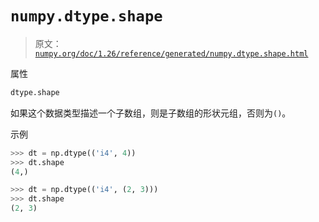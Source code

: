 # `numpy.dtype.shape`

> 原文：[`numpy.org/doc/1.26/reference/generated/numpy.dtype.shape.html`](https://numpy.org/doc/1.26/reference/generated/numpy.dtype.shape.html)

属性

```py
dtype.shape
```

如果这个数据类型描述一个子数组，则是子数组的形状元组，否则为`()`。

示例

```py
>>> dt = np.dtype(('i4', 4))
>>> dt.shape
(4,) 
```

```py
>>> dt = np.dtype(('i4', (2, 3)))
>>> dt.shape
(2, 3) 
```

